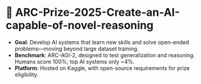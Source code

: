 # 🧠 ARC-Prize-2025-Create-an-AI-capable-of-novel-reasoning
 
- **Goal**: Develop AI systems that learn new skills and solve open-ended problems—moving beyond large dataset training.
- **Benchmark**: ARC-AGI-2, designed to test generalization and reasoning. Humans score 100%; top AI systems only ~4%.
- **Platform**: Hosted on Kaggle, with open-source requirements for prize eligibility.
